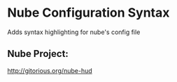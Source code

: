 Nube Configuration Syntax
=========================

Adds syntax highlighting for nube's config file


Nube Project:
-------------
http://gitorious.org/nube-hud
